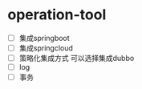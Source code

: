 # operation-tool
- [ ] 集成springboot
- [ ] 集成springcloud
- [ ] 策略化集成方式  可以选择集成dubbo
- [ ] log
- [ ] 事务
